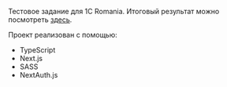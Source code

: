 Тестовое задание для 1C Romania.
Итоговый результат можно посмотреть [здесь](one-factura-test-project.vercel.app).

Проект реализован с помощью:
- TypeScript
- Next.js
- SASS
- NextAuth.js
